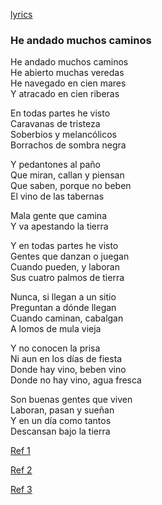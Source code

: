 
[lyrics](https://www.google.com/search?q=%22he+andado+muchos+caminos%22&oq=%22he+andado+muchos+caminos%22&aqs=chrome..69i57j0i512j46i512l2j0i512l6.6818j0j7&sourceid=chrome&ie=UTF-8#wptab=si:AHuW2sQWfvvQgZfXGVdY21WT_8UEMu43rPka4wo8z-Fx9-O4bWMuMIQRy5C5zfsOsU7Iat_xE9SpRMQ2tL7YioKfpvbdCR2A0JaeN7pCjdlYUmv8RazwPE2DszltBVh9uH-aHwTBfCGB_dym9Z2-Fa6dqDuaFy7wdFNwVUvsvzZQ3v7cmgqGUzp3VMC_VLUl0A85eBI6fSYq)

### He andado muchos caminos

He andado muchos caminos  
He abierto muchas veredas  
He navegado en cien mares  
Y atracado en cien riberas

En todas partes he visto  
Caravanas de tristeza  
Soberbios y melancólicos  
Borrachos de sombra negra  

Y pedantones al paño  
Que miran, callan y piensan  
Que saben, porque no beben  
El vino de las tabernas  

Mala gente que camina  
Y va apestando la tierra

Y en todas partes he visto  
Gentes que danzan o juegan  
Cuando pueden, y laboran  
Sus cuatro palmos de tierra  

Nunca, si llegan a un sitio  
Preguntan a dónde llegan  
Cuando caminan, cabalgan  
A lomos de mula vieja

Y no conocen la prisa  
Ni aun en los días de fiesta  
Donde hay vino, beben vino  
Donde no hay vino, agua fresca

Son buenas gentes que viven  
Laboran, pasan y sueñan  
Y en un día como tantos  
Descansan bajo la tierra

[Ref 1](https://allpoetry.com/He-Andado-Muchos-Caminos#tr_8530357)

[Ref 2](http://www.amnistiacatalunya.org/edu/2/dudh/dudh-a.machado2.html)

[Ref 3](https://en.wikisource.org/wiki/Translation:I_Have_Walked_Many_Paths)
